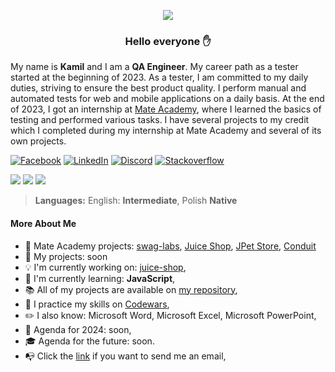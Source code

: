 <p align="center"><img align="center" src="https://cdni.iconscout.com/illustration/premium/thumb/man-coder-programming-on-computer-7771249-6200255.png"></img></p>

### <p align="center">Hello everyone :raised_hand:</p>

My name is **Kamil** and I am a **QA Engineer**. My career path as a tester started at the beginning of 2023. As a tester, I am committed to my daily duties, striving to ensure the best product quality. I perform manual and automated tests for web and mobile applications on a daily basis. At the end of 2023, I got an internship at [Mate Academy](https://mate.academy/pl), where I learned the basics of testing and performed various tasks.   I have several projects to my credit which I completed during my internship at Mate Academy and several of its own projects.

<a href="https://www.facebook.com/kamil.orzechowski.39"><img src="https://img.shields.io/badge/Facebook-%231877F2.svg?style=flat-square&logo=Facebook&logoColor=white" title="Facebook"/></a>
<a href="https://www.linkedin.com/in/kamil-orzechowski91"><img src="https://img.shields.io/badge/Linkedin-%230077B5.svg?style=flat-square&logo=linkedin&logoColor=white" title="LinkedIn"/></a>
<a href="https://discord.com/channels/LosKamilos#8157"><img src="https://img.shields.io/badge/Discord-%237289DA.svg?style=flat-square&logo=discord&logoColor=white" title="Discord"/></a>
<a href="https://stackoverflow.com/users/20157506/nino-91"><img src="https://img.shields.io/badge/Stackoverflow-FE7A16.svg?style=flat-square&logo=stack-overflow&logoColor=white" title="Stackoverflow"/></a>

<p align="left">
 <img src="https://img.shields.io/badge/QA Engineer%20-Junior-orange?style=for-the-badge"/>
 <img src="https://img.shields.io/badge/Programming%20level-Junior-green?style=for-the-badge"/>
 <img src="https://komarev.com/ghpvc/?username=LosKamilos91&color=ff69b4&style=for-the-badge"/>
</p>

> **Languages:**
> English: **Intermediate**, Polish **Native**

#### More About Me

- :file_folder: Mate Academy projects: [swag-labs](https://github.com/LosKamilos91/swag-labs), [Juice Shop](https://github.com/LosKamilos91/juice-shop), [JPet Store](https://github.com/LosKamilos91/jpet-store), [Conduit](https://github.com/LosKamilos91/conduit)
- :pushpin: My projects: soon
- :bulb: I'm currently working on: [juice-shop](https://github.com/LosKamilos91/juice-shop),
- :seedling: I'm currently learning: **JavaScript**,
- :books: All of my projects are available on [my repository](https://github.com/LosKamilos91?tab=repositories),
- :dart: I practice my skills on [Codewars](https://www.codewars.com/users/Los.Kamilos),
- :pencil2: I also know: Microsoft Word, Microsoft Excel, Microsoft PowerPoint,
- :pencil: Agenda for 2024: soon,
- :mortar_board: Agenda for the future:  soon.
- :mailbox_with_no_mail: Click the <a href="mailto:k.orzechowski.dev@gmail.com?">link</a> if you want to send me an email,
